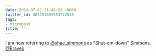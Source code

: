 ```yaml
---
date: 2014-07-01 21:48:52 +0000
twitter_id: 484151689553772546
tags:
- micropost
title: ''
---
```


I am now referring to [@shae_simmons](https://twitter.com/shae_simmons) as "Shut-em-down" Simmons. [@Braves](https://twitter.com/Braves)
